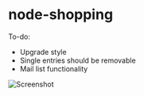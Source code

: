 # node-shopping

To-do:
* Upgrade style
* Single entries should be removable
* Mail list functionality

![Screenshot](https://raw.githubusercontent.com/chrisyou/node-shopping/master/docs/alpha.png)
